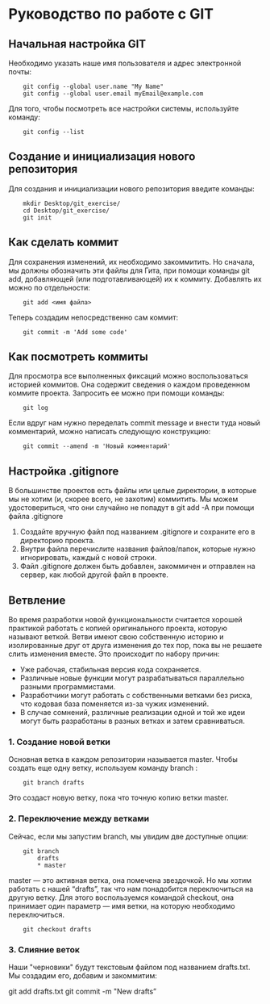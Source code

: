 # Руководство по работе с GIT

## Начальная настройка GIT

Необходимо указать наше имя пользователя и адрес электронной почты:

```
    git config --global user.name "My Name"
    git config --global user.email myEmail@example.com
```

Для того, чтобы посмотреть все настройки системы, используйте команду:

```
    git config --list
```

## Создание и инициализация нового репозитория

Для создания и инициализации нового репозитория введите команды:

```
    mkdir Desktop/git_exercise/
    cd Desktop/git_exercise/
    git init
```

## Как сделать коммит

Для сохранения изменений, их необходимо закоммитить. Но сначала, мы должны обозначить эти файлы для Гита, при помощи команды git add, добавляющей (или подготавливающей) их к коммиту. Добавлять их можно по отдельности:

```
    git add <имя файла>
```

Теперь создадим непосредственно сам коммит:

```
    git commit -m 'Add some code'
```

## Как посмотреть коммиты

Для просмотра все выполненных фиксаций можно воспользоваться историей коммитов. Она содержит сведения о каждом проведенном коммите проекта. Запросить ее можно при помощи команды:

```
    git log
```

Если вдруг нам нужно переделать commit message и внести туда новый комментарий, можно написать следующую конструкцию:

```
    git commit --amend -m 'Новый комментарий'
```

## Настройка .gitignore

В большинстве проектов есть файлы или целые директории, в которые мы не хотим (и, скорее всего, не захотим) коммитить. Мы можем удостовериться, что они случайно не попадут в git add -A при помощи файла .gitignore

1. Создайте вручную файл под названием .gitignore и сохраните его в директорию проекта.
2. Внутри файла перечислите названия файлов/папок, которые нужно игнорировать, каждый с новой строки.
3. Файл .gitignore должен быть добавлен, закоммичен и отправлен на сервер, как любой другой файл в проекте.

## Ветвление

Во время разработки новой функциональности считается хорошей практикой работать с копией оригинального проекта, которую называют веткой. Ветви имеют свою собственную историю и изолированные друг от друга изменения до тех пор, пока вы не решаете слить изменения вместе. Это происходит по набору причин:

* Уже рабочая, стабильная версия кода сохраняется.
* Различные новые функции могут разрабатываться параллельно разными программистами.
* Разработчики могут работать с собственными ветками без риска, что кодовая база поменяется из-за чужих изменений.
* В случае сомнений, различные реализации одной и той же идеи могут быть разработаны в разных ветках и затем сравниваться.

### 1. Создание новой ветки

Основная ветка в каждом репозитории называется master. Чтобы создать еще одну ветку, используем команду branch <name>:

```
    git branch drafts
```

Это создаст новую ветку, пока что точную копию ветки master.

### 2. Переключение между ветками

Сейчас, если мы запустим branch, мы увидим две доступные опции:

```
    git branch
        drafts
        * master
``` 

master — это активная ветка, она помечена звездочкой. Но мы хотим работать с нашей “drafts”, так что нам понадобится переключиться на другую ветку. Для этого воспользуемся командой checkout, она принимает один параметр — имя ветки, на которую необходимо переключиться.

```
    git checkout drafts
``` 

### 3. Слияние веток

Наши "черновики" будут текстовым файлом под названием drafts.txt. Мы создадим его, добавим и закоммитим:

git add drafts.txt
git commit -m "New drafts”